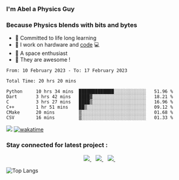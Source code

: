 ### I'm Abel a Physics Guy

### Because Physics blends with bits and bytes

- 🍭 Committed to life long learning
- 🗽 I work on hardware and [code](https://www.stopstalk.com/user/profile/AbelDixon) 💻
- 🚀 A space enthusiast 
- 🎹 They are awesome !



<!--START_SECTION:waka-->

```text
From: 10 February 2023 - To: 17 February 2023

Total Time: 20 hrs 20 mins

Python     10 hrs 34 mins  █████████████░░░░░░░░░░░░   51.96 %
Dart       3 hrs 42 mins   ████▓░░░░░░░░░░░░░░░░░░░░   18.21 %
C          3 hrs 27 mins   ████▒░░░░░░░░░░░░░░░░░░░░   16.96 %
C++        1 hr 51 mins    ██▒░░░░░░░░░░░░░░░░░░░░░░   09.12 %
CMake      20 mins         ▒░░░░░░░░░░░░░░░░░░░░░░░░   01.68 %
CSV        16 mins         ▒░░░░░░░░░░░░░░░░░░░░░░░░   01.33 %
```

<!--END_SECTION:waka-->

![](https://komarev.com/ghpvc/?username=CasCard&color=blueviolet)  [![wakatime](https://wakatime.com/badge/user/e61058d2-e559-4d6c-a111-77dbebc05a35.svg)](https://wakatime.com/@e61058d2-e559-4d6c-a111-77dbebc05a35)

### Stay connected for latest project :

<p align='center'>
  
  <a href="https://www.linkedin.com/in/abelcdixon/">
    <img src="https://img.shields.io/badge/linkedin-%230077B5.svg?&style=for-the-badge&logo=linkedin&logoColor=white" />
  </a>&nbsp;&nbsp;
  <a href="https://instagram.com/abecd.xyz">
    <img src="https://img.shields.io/badge/instagram-%23E4405F.svg?&style=for-the-badge&logo=instagram&logoColor=white" />        
  </a>&nbsp;&nbsp;
  <a href="https://www.youtube.com/channel/UCXo4YwHz5JUkkJb3ug9Eu5A">
    <img src="https://img.shields.io/badge/YouTube-FF0000?style=for-the-badge&logo=youtube&logoColor=white" />        
  </a>&nbsp;&nbsp;
  
</p>

![Top Langs](https://github-readme-stats.vercel.app/api/top-langs/?username=CasCard&layout=compact)

[website]: https://innovaim.in
[linkedin]: https://linkedin.com/in/abelcdixon
